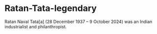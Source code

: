 # Ratan-Tata-legendary
Ratan Naval Tata[a] (28 December 1937 – 9 October 2024) was an Indian industrialist and philanthropist. 
